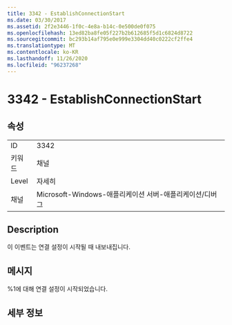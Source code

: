 ```yaml
---
title: 3342 - EstablishConnectionStart
ms.date: 03/30/2017
ms.assetid: 2f2e3446-1f0c-4e8a-b14c-0e500de0f075
ms.openlocfilehash: 13ed82ba8fe05f227b2b612685f5d1c6824d8722
ms.sourcegitcommit: bc293b14af795e0e999e3304dd40c0222cf2ffe4
ms.translationtype: MT
ms.contentlocale: ko-KR
ms.lasthandoff: 11/26/2020
ms.locfileid: "96237268"
---
```

# <a name="3342---establishconnectionstart"></a>3342 - EstablishConnectionStart

## <a name="properties"></a>속성  
  
|||  
|-|-|  
|ID|3342|  
|키워드|채널|  
|Level|자세히|  
|채널|Microsoft-Windows-애플리케이션 서버-애플리케이션/디버그|  
  
## <a name="description"></a>Description  

 이 이벤트는 연결 설정이 시작될 때 내보내집니다.  
  
## <a name="message"></a>메시지  

 %1에 대해 연결 설정이 시작되었습니다.  
  
## <a name="details"></a>세부 정보
